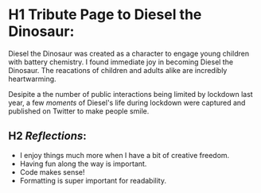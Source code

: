 # H1 **Tribute Page to Diesel the Dinosaur**:

Diesel the Dinosaur was created as a character to engage young children with battery chemistry. I found immediate joy in becoming Diesel the Dinosaur. The reacations of children and adults alike are incredibly heartwarming. 

Desipite a the number of public interactions being limited by lockdown last year, a few *moments* of Diesel's life during lockdown were captured and published on Twitter to make people smile. 

## H2 *Reflections*:
- I enjoy things much more when I have a bit of creative freedom.
- Having fun along the way is important.
- Code makes sense!
- Formatting is super important for readability.